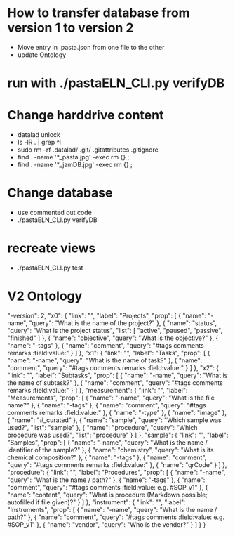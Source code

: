 # How to transfer database from version 1 to version 2
- Move entry in .pasta.json from one file to the other
- update Ontology

# run with ./pastaELN_CLI.py verifyDB

# Change harddrive content
- datalad unlock
- ls -lR . | grep ^l
- sudo rm -rf .datalad/ .git/ .gitattributes .gitignore
- find . -name '*_pasta.jpg' -exec rm {} \;
- find . -name '*_jamDB.jpg' -exec rm {} \;

# Change database
- use commented out code
- ./pastaELN_CLI.py verifyDB

# recreate views
- ./pastaELN_CLI.py test

# V2 Ontology
  "-version": 2,
  "x0": {
    "link": "",
    "label": "Projects",
    "prop": [
      {
        "name": "-name",
        "query": "What is the name of the project?"
      },
      {
        "name": "status",
        "query": "What is the project status",
        "list": [
          "active",
          "paused",
          "passive",
          "finished"
        ]
      },
      {
        "name": "objective",
        "query": "What is the objective?"
      },
      {
        "name": "-tags"
      },
      {
        "name": "comment",
        "query": "#tags comments remarks :field:value:"
      }
    ]
  },
  "x1": {
    "link": "",
    "label": "Tasks",
    "prop": [
      {
        "name": "-name",
        "query": "What is the name of task?"
      },
      {
        "name": "comment",
        "query": "#tags comments remarks :field:value:"
      }
    ]
  },
  "x2": {
    "link": "",
    "label": "Subtasks",
    "prop": [
      {
        "name": "-name",
        "query": "What is the name of subtask?"
      },
      {
        "name": "comment",
        "query": "#tags comments remarks :field:value:"
      }
    ]
  },
  "measurement": {
    "link": "",
    "label": "Measurements",
    "prop": [
      {
        "name": "-name",
        "query": "What is the file name?"
      },
      {
        "name": "-tags"
      },
      {
        "name": "comment",
        "query": "#tags comments remarks :field:value:"
      },
      {
        "name": "-type"
      },
      {
        "name": "image"
      },
      {
        "name": "#_curated"
      },
      {
        "name": "sample",
        "query": "Which sample was used?",
        "list": "sample"
      },
      {
        "name": "procedure",
        "query": "Which procedure was used?",
        "list": "procedure"
      }
    ]
  },
  "sample": {
    "link": "",
    "label": "Samples",
    "prop": [
      {
        "name": "-name",
        "query": "What is the name / identifier of the sample?"
      },
      {
        "name": "chemistry",
        "query": "What is its chemical composition?"
      },
      {
        "name": "-tags"
      },
      {
        "name": "comment",
        "query": "#tags comments remarks :field:value:"
      },
      {
        "name": "qrCode"
      }
    ]
  },
  "procedure": {
    "link": "",
    "label": "Procedures",
    "prop": [
      {
        "name": "-name",
        "query": "What is the name / path?"
      },
      {
        "name": "-tags"
      },
      {
        "name": "comment",
        "query": "#tags comments :field:value: e.g. #SOP_v1"
      },
      {
        "name": "content",
        "query": "What is procedure (Markdown possible; autofilled if file given)?"
      }
    ]
  },
  "instrument": {
    "link": "",
    "label": "Instruments",
    "prop": [
      {
        "name": "-name",
        "query": "What is the name / path?"
      },
      {
        "name": "comment",
        "query": "#tags comments :field:value: e.g. #SOP_v1"
      },
      {
        "name": "vendor",
        "query": "Who is the vendor?"
      }
    ]
  }
}